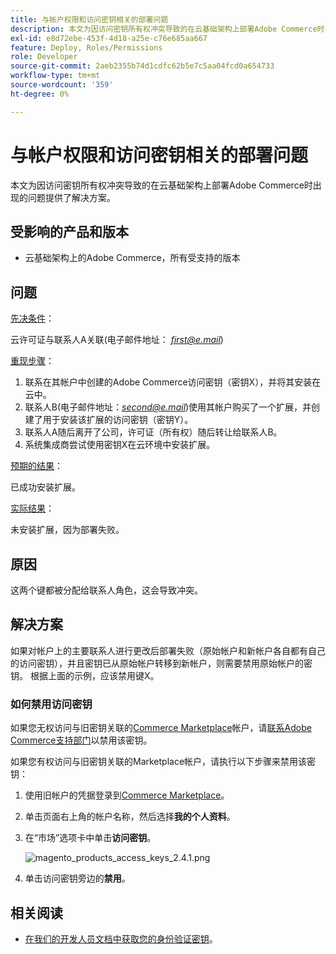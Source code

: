 ```yaml
---
title: 与帐户权限和访问密钥相关的部署问题
description: 本文为因访问密钥所有权冲突导致的在云基础架构上部署Adobe Commerce时出现的问题提供了解决方案。
exl-id: e8d72ebe-453f-4d18-a25e-c76e685aa667
feature: Deploy, Roles/Permissions
role: Developer
source-git-commit: 2aeb2355b74d1cdfc62b5e7c5aa04fcd0a654733
workflow-type: tm+mt
source-wordcount: '359'
ht-degree: 0%

---
```


# 与帐户权限和访问密钥相关的部署问题

本文为因访问密钥所有权冲突导致的在云基础架构上部署Adobe Commerce时出现的问题提供了解决方案。

## 受影响的产品和版本

* 云基础架构上的Adobe Commerce，所有受支持的版本

## 问题

<u>先决条件</u>：

云许可证与联系人A关联(电子邮件地址： *<u>first@e.mail</u>*)

<u>重现步骤</u>：

1. 联系在其帐户中创建的Adobe Commerce访问密钥（密钥X），并将其安装在云中。
1. 联系人B(电子邮件地址：*<u>second@e.mail</u>*)使用其帐户购买了一个扩展，并创建了用于安装该扩展的访问密钥（密钥Y）。
1. 联系人A随后离开了公司，许可证（所有权）随后转让给联系人B。
1. 系统集成商尝试使用密钥X在云环境中安装扩展。

<u>预期的结果</u>：

已成功安装扩展。

<u>实际结果</u>：

未安装扩展，因为部署失败。

## 原因

这两个键都被分配给联系人角色，这会导致冲突。

## 解决方案

如果对帐户上的主要联系人进行更改后部署失败（原始帐户和新帐户各自都有自己的访问密钥），并且密钥已从原始帐户转移到新帐户，则需要禁用原始帐户的密钥。 根据上面的示例，应该禁用键X。

### 如何禁用访问密钥

如果您无权访问与旧密钥关联的[Commerce Marketplace](https://marketplace.magento.com/)帐户，请[联系Adobe Commerce支持部门](/help/help-center-guide/help-center/magento-help-center-user-guide.md#submit-ticket)以禁用该密钥。

如果您有权访问与旧密钥关联的Marketplace帐户，请执行以下步骤来禁用该密钥：

1. 使用旧帐户的凭据登录到[Commerce Marketplace](https://marketplace.magento.com/)。
1. 单击页面右上角的帐户名称，然后选择&#x200B;**我的个人资料**。
1. 在“市场”选项卡中单击&#x200B;**访问密钥**。

   ![magento_products_access_keys_2.4.1.png](/help/troubleshooting/miscellaneous/assets/magento_products_access_keys_2.4.1.png)

1. 单击访问密钥旁边的&#x200B;**禁用**。

## 相关阅读

* [在我们的开发人员文档中获取您的身份验证密钥](https://experienceleague.adobe.com/en/docs/commerce-operations/installation-guide/prerequisites/authentication-keys)。
